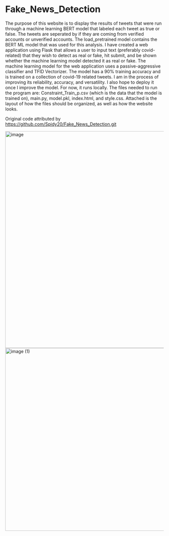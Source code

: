 # Fake_News_Detection
The purpose of this website is to display the results of tweets that were run through a machine learning BERT model that labeled each tweet as true or false. The tweets are seperated by if they are coming from verified accounts or unverified accounts. 
The load_pretrained model contains the BERT ML model that was used for this analysis. 
I have created a web application using Flask that allows a user to input text (preferably covid-related) that they wish to detect as real or fake, hit submit, and be shown whether the machine learning model detected it as real or fake. The machine learning model for the web application uses a passive-aggressive classifier and TFID Vectorizer. The model has a 90% training accuracy and is trained on a collection of covid-19 related tweets. I am in the process of improving its reliability, accuracy, and versatility. I also hope to deploy it once I improve the model. For now, it runs locally. 
The files needed to run the program are: Constraint_Train_p.csv (which is the data that the model is trained on), main.py, model.pkl, index.html, and  style.css.
Attached is the layout of how the files should be organized, as well as how the website looks. 

Original code attributed by https://github.com/Spidy20/Fake_News_Detection.git





<img width="688" alt="image" src="https://user-images.githubusercontent.com/92758174/179439139-3a530c99-622b-4f27-9cc7-7b2f6dad71d6.png">
<img width="580" alt="image (1)" src="https://user-images.githubusercontent.com/92758174/179439146-bb78b212-a6e5-4709-a557-a85aa1316795.png">
